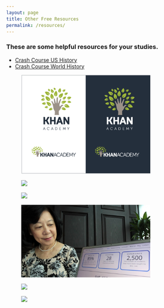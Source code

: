 ```yaml
---
layout: page
title: Other Free Resources
permalink: /resources/
---
```

<!--This page controls what happens after the Helpful Free Websites link is clicked-->
<h3> These are some helpful resources for your studies.</h3> 
<ul class="web-list">
  <li>
     <a href="https://www.youtube.com/watch?v=6E9WU9TGrec&list=PLqfqeCh72YERmVLH50u655gJCFrs1XLpC">Crash Course US History</a>
  </li>
  <li>
     <a href="https://www.youtube.com/watch?v=Yocja_N5s1I&list=PLBDA2E52FB1EF80C9">Crash Course World History</a>
  </li>
</ul>

<div class="gallery">
      <figure class="gallery-item">
        <a href="https://www.khanacademy.org/"> <img class="thumbnail" src="https://github.com/pepe454/pepe454.github.io/blob/master/misc-pictures/Khan-Academy1.png?raw=true" width= "345px">
        </a>
      </figure>
      <figure class="gallery-item">
        <a href="https://www.codecademy.com/"> <img class="thumbnail" src="http://cdn.mos.cms.futurecdn.net/ac23946425a296b37f3dea3daaf5bc90.jpg" width= "345px">
        </a>
      </figure>
      <figure class="gallery-item">
        <a href="http://www.bozemanscience.com/"> <img class="thumbnail" width= "345px" src="http://bloximages.chicago2.vip.townnews.com/bozemandailychronicle.com/content/tncms/assets/v3/editorial/c/5a/c5a750c2-c03d-11df-9a7d-001cc4c002e0/4c8fd97bcce36.image.jpg">
        </a>
      </figure>
      <figure class="gallery-item">
        <a href="https://www.youtube.com/channel/UCkxxijr87O6uZfBVZEu9r7A"> <img class="thumbnail" src="https://github.com/pepe454/pepe454.github.io/blob/master/misc-pictures/268bc5d8-73aa-11e5-b075-2eb09c260678_1280x720.jpg?raw=true" width= "345px">
        </a>
      </figure>
      <figure class="gallery-item">
        <a href="https://www.youtube.com/watch?v=6E9WU9TGrec&list=PLqfqeCh72YERmVLH50u655gJCFrs1XLpC"> <img class="thumbnail" src="http://bento.cdn.pbs.org/hostedbento-prod/blog/20150928_204617_144856_crash_course.png" width= "345px">
        </a>
      </figure>
      <figure class="gallery-item">
        <a href="https://www.youtube.com/watch?v=Yocja_N5s1I&list=PLBDA2E52FB1EF80C9"> <img class="thumbnail" width= "345px" src="http://www.teacheroz.com/images/crashcourse.jpg">
        </a>
      </figure>
  </div>
